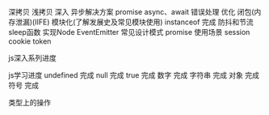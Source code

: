 



深拷贝 浅拷贝 深入
异步解决方案 promise async、await 错误处理 优化
闭包(内存泄漏)(IIFE) 模块化(了解发展史及常见模块使用)
instanceof 完成
防抖和节流
sleep函数
实现Node EventEmitter
常见设计模式
promise 使用场景
session cookie token








































js深入系列进度


js学习进度
undefined  完成
null 完成
true 完成
数字 完成
字符串 完成
对象 完成
符号 完成

类型上的操作



